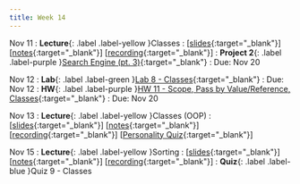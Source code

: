 ```yaml
---
title: Week 14
---
```


Nov 11
: **Lecture**{: .label .label-yellow }Classes
  :  \[[slides](https://docs.google.com/presentation/d/1yDZ60s0VJuSCZRIPQJCpMez4nO_lKiMjyPCErKXjoRg/edit?usp=sharing){:target="_blank"}\] \[[notes](https://docs.google.com/document/d/1dWhrZNiEVvmhJGMW-rk9rYKLWW27wueJDI0vjDqTJzs/edit?usp=sharing){:target="_blank"}\] \[[recording](https://youtu.be/klsm6jefLD0){:target="_blank"}\]
: **Project 2**{: .label .label-purple }[Search Engine (pt. 3)](https://edstem.org/us/courses/61483/lessons/120767){:target="_blank"}
  : Due: Nov 20

Nov 12
: **Lab**{: .label .label-green }[Lab 8 - Classes](https://edstem.org/us/courses/61483/lessons/122068){:target="_blank"}
  : Due: Nov 12
: **HW**{: .label .label-purple }[HW 11 - Scope, Pass by Value/Reference, Classes](https://edstem.org/us/courses/61483/lessons/122058){:target="_blank"}
  : Due: Nov 20

Nov 13
: **Lecture**{: .label .label-yellow }Classes (OOP)
  :  \[[slides](https://docs.google.com/presentation/d/1OrnMmbCHH17WuPk_miOrSZZP7zgD07APOVvbAxhRggg/edit?usp=sharing){:target="_blank"}\] \[[notes](https://docs.google.com/document/d/14Joi6tlY0vej0gltgUSVIh0Gya0SDVwIL9bSbg07234/edit?usp=sharing){:target="_blank"}\] \[[recording](https://youtu.be/uCBt53WFDOk){:target="_blank"}\] \[[Personality Quiz](https://colab.research.google.com/drive/1NpEY0FmqwSaZp1bxXOL-wuh5KboXrpSC?usp=sharing){:target="_blank"}\]

Nov 15
: **Lecture**{: .label .label-yellow }Sorting
  : \[[slides](https://docs.google.com/presentation/d/1dwOeWO_IYunXRVE_lOYMdsIN2-LCR5NmfyiC-V0nc4Q/edit?usp=sharing){:target="_blank"}\] \[[notes](https://docs.google.com/document/d/1KQcwd90HR6C8VSMs_lh0MgxCAtGW7WCFGveEONcLnUw/edit?usp=sharing){:target="_blank"}\] \[[recording](https://youtu.be/zUl-UzrxFRs){:target="_blank"}\]
: **Quiz**{: .label .label-blue }Quiz 9 - Classes